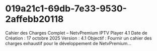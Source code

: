 # 019a21c1-69db-7e33-9530-2affebb20118
Cahier des Charges Complet – NetvPremium IPTV Player 4.1 Date de Création : 17 octobre 2025 Version : 4.1 Objectif : Fournir un cahier des charges exhaustif pour le développement de NetvPremium...

